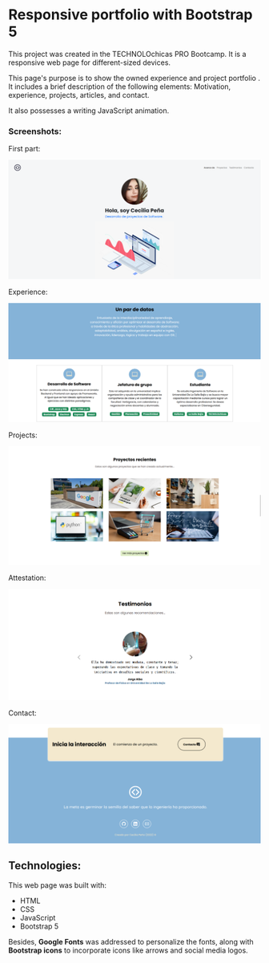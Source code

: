 # Responsive portfolio with Bootstrap 5

This project was created in the TECHNOLOchicas PRO Bootcamp. It is a responsive web page for different-sized devices.

This page's purpose is to show the owned experience and project portfolio . It includes a brief description of the following elements: Motivation, experience, projects, articles, and contact.

It also possesses a writing JavaScript animation.

### Screenshots:

First part:

![First part](img/readme/screenshot1.png)

Experience:

![Experience](img/readme/screenshot2.png)

Projects:

![Projects](img/readme/screenshot3.png)

Attestation:

![Attestation](img/readme/screenshot4.png)

Contact:

![Contact](img/readme/screenshot5.png)

## Technologies:

This web page was built with:

* HTML
* CSS
* JavaScript 
* Bootstrap 5

Besides, **Google Fonts** was addressed to personalize the fonts, along with **Bootstrap icons** to incorporate icons like arrows and social media logos.




